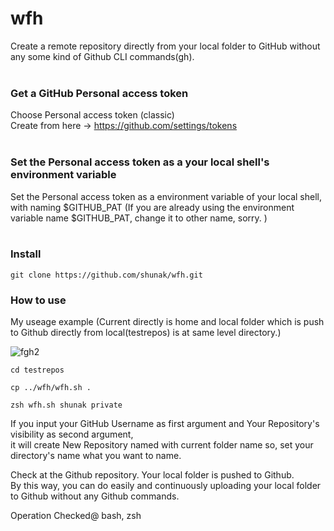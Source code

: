 # wfh
Create a remote repository directly from your local folder to GitHub without any some kind of Github CLI commands(gh).
<br>
<br>

### Get a GitHub Personal access token
Choose Personal access token (classic) <br>
Create from here -> https://github.com/settings/tokens
<br>
<br>

### Set the Personal access token as a your local shell's environment variable
Set the Personal access token as a environment variable of your local shell, with naming $GITHUB_PAT
(If you are already using the environment variable name $GITHUB_PAT, change it to other name, sorry. )
<br>
<br>

### Install
```
git clone https://github.com/shunak/wfh.git
```

### How to use
My useage example (Current directly is home and local folder which is push to Github directly from local(testrepos) is at same level directory.)

![fgh2](https://github.com/shunak/wfh/assets/16934074/980dc98b-6f6a-4362-8292-3077ef74d062)

```
cd testrepos
```
```
cp ../wfh/wfh.sh .
```
```
zsh wfh.sh shunak private
```
If you input your GitHub Username as first argument and Your Repository's visibility as second argument,<br>
it will create New Repository named with current folder name so, set your directory's name what you want to name. <br>

Check at the Github repository. Your local folder is pushed to Github.<br>
By this way, you can do easily and continuously uploading your local folder to Github without any Github commands.


Operation Checked@ bash, zsh

